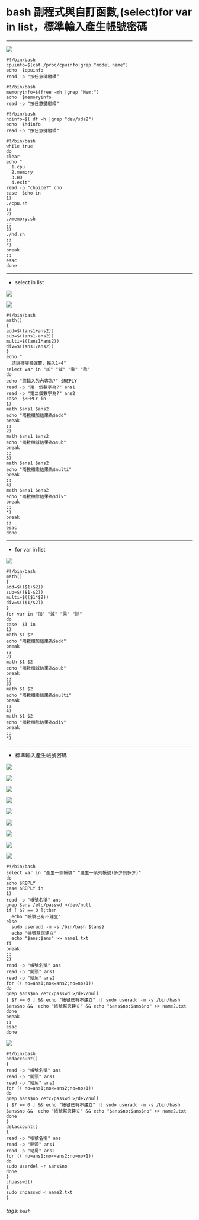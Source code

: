 #  bash 副程式與自訂函數,(select)for var in list，標準輸入產生帳號密碼

---

![](https://i.imgur.com/NhNxz5X.jpg)

```
#!/bin/bash
cpuinfo=$(cat /proc/cpuinfo|grep "model name")
echo  $cpuinfo
read -p "按任意鍵繼續“
```
```
#!/bin/bash
memoryinfo=$(free -mh |grep "Mem:")
echo  $memoryinfo
read -p "按任意鍵繼續"
```
```
#!/bin/bash
hdinfo=$( df -h |grep "dev/sda2")
echo  $hdinfo
read -p "按任意鍵繼續"
```

```
#!/bin/bash
while true
do
clear
echo "
  1.cpu
  2.memory
  3.HD
  4.exit"
read -p "choice?" cho
case  $cho in
1)
./cpu.sh
;;
2)
./memory.sh
;;
3)
./hd.sh
;;
*)
break
;;
esac
done
```

---

* select in list

![](https://i.imgur.com/NIBE1B0.jpg)

![](https://i.imgur.com/Lu9tehi.jpg)

```
#!/bin/bash
math()
{
add=$((ans1+ans2))
sub=$((ans1-ans2))
multi=$((ans1*ans2))
div=$((ans1/ans2))
}
echo "
  請選擇哪種運算，輸入1~4"
select var in "加" "減" "乘" "除"
do
echo "您輸入的內容為?" $REPLY
read -p "第一個數字為?" ans1
read -p "第二個數字為?" ans2
case  $REPLY in
1)
math $ans1 $ans2
echo "兩數相加結果為$add"
break
;;
2)
math $ans1 $ans2
echo "兩數相減結果為$sub"
break
;;
3)
math $ans1 $ans2
echo "兩數相乘結果為$multi"
break
;;
4)
math $ans1 $ans2
echo "兩數相除結果為$div"
break
;;
*)
break
;;
esac
done
```

---

* for var in list

![](https://i.imgur.com/4lWakPP.jpg)

```
#!/bin/bash
math()
{
add=$(($1+$2))
sub=$(($1-$2))
multi=$(($1*$2))
div=$(($1/$2))
}
for var in "加" "減" "乘" "除"
do
case  $3 in
1)
math $1 $2
echo "兩數相加結果為$add"
break
;;
2)
math $1 $2
echo "兩數相減結果為$sub"
break
;;
3)
math $1 $2
echo "兩數相乘結果為$multi"
break
;;
4)
math $1 $2
echo "兩數相除結果為$div"
break
;;
*)
```

---

* 標準輸入產生帳號密碼

![](https://i.imgur.com/V9h8xFR.jpg)

![](https://i.imgur.com/7PZll6k.jpg)

![](https://i.imgur.com/nNG5MFN.jpg)

![](https://i.imgur.com/Dc183WR.jpg)

![](https://i.imgur.com/Qhda5rg.jpg)

![](https://i.imgur.com/cDxPeNQ.jpg)

![](https://i.imgur.com/3pLP8fb.jpg)

![](https://i.imgur.com/pPUeGJU.jpg)

![](https://i.imgur.com/OIOSeXY.jpg)

```
#!/bin/bash
select var in "產生一個帳號" "產生一系列帳號(多少到多少)"
do
echo $REPLY
case $REPLY in
1)
read -p "帳號名稱" ans
grep $ans /etc/passwd >/dev/null
if [ $? == 0 ];then
  echo "帳號已有不建立"
else
  sudo useradd -m -s /bin/bash ${ans}
  echo "帳號幫您建立"
  echo "$ans:$ans" >> name1.txt
fi
break
;;
2)
read -p "帳號名稱" ans
read -p "開頭" ans1
read -p "結尾" ans2
for (( no=ans1;no<=ans2;no=no+1))
do
grep $ans$no /etc/passwd >/dev/null
[ $? == 0 ] && echo "帳號已有不建立" || sudo useradd -m -s /bin/bash $ans$no &&  echo "帳號幫您建立" && echo "$ans$no:$ans$no" >> name2.txt
done
break
;;
esac
done
```

![](https://i.imgur.com/QD9TJkX.jpg)

```
#!/bin/bash
addaccount()
{
read -p "帳號名稱" ans
read -p "開頭" ans1
read -p "結尾" ans2
for (( no=ans1;no<=ans2;no=no+1))
do
grep $ans$no /etc/passwd >/dev/null
[ $? == 0 ] && echo "帳號已有不建立" || sudo useradd -m -s /bin/bash $ans$no &&  echo "帳號幫您建立" && echo "$ans$no:$ans$no" >> name2.txt
done
}
delaccount()
{
read -p "帳號名稱" ans
read -p "開頭" ans1
read -p "結尾" ans2
for (( no=ans1;no<=ans2;no=no+1))
do
sudo userdel -r $ans$no
done
}
chpasswd()
{
sudo chpasswd < name2.txt
}
```

###### tags: `bash`
